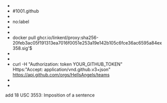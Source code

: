 -
- #1001.github
-
- no:label
-
-
- docker pull ghcr.io/linkerd/proxy:sha256-20feb3ac05f191313ea7016f0051e253a19e142b105c6fce36ac6595a84ex358.sig'$
-
-
- curl -H "Authorization: token YOUR_GITHUB_TOKEN" \
     Https:"Accept: application/vnd.github.v3+json" \
     https://api.github.com/orgs/HellsAngels/teams
-
-
add 
18 USC 3553: Imposition of a sentence